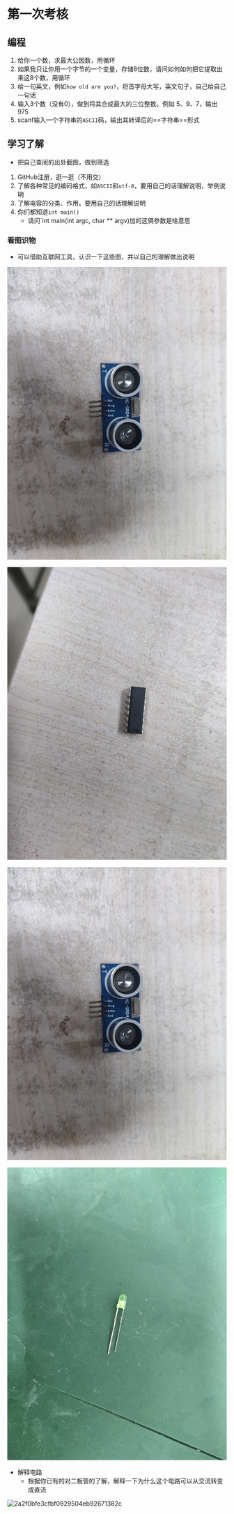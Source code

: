 # 第一次考核

## 编程

1. 给你一个数，求最大公因数，用循环
2. 如果我只让你用一个字节的一个变量，存储8位数，请问如何如何把它提取出来这8个数，用循环
3. 给一句英文，例如`how old are you?`，将首字母大写，英文句子，自己给自己一句话
4. 输入3个数（没有0），做到将其合成最大的三位整数。例如 5、9、7，输出975
5. scanf输入一个字符串的`ASCII`码，输出其转译后的==字符串==形式

## 学习了解

- 把自己查阅的出处截图，做到筛选

1. GitHub注册，逛一逛（不用交）
2. 了解各种常见的编码格式，如`ASCII`和`utf-8`，要用自己的话理解说明，举例说明
3. 了解电容的分类、作用。要用自己的话理解说明
4. 你们都知道`int main()`
   - 请问`int main(int argc, char ** argv)加的这俩参数是啥意思

### 看图识物

- 可以借助互联网工具，认识一下这些图，并以自己的理解做出说明

![7fa8dfcf3999543da51c98ce337dcb72](https://github.com/SunXun-creator/-/blob/main/142b77ac65c3cd4f8f5135c6ca784bc.jpg)

![64fc630d62488086e8aedf3d078ddaa](https://github.com/SunXun-creator/-/blob/main/64fc630d62488086e8aedf3d078ddaa.jpg)

![142b77ac65c3cd4f8f5135c6ca784bc](https://github.com/SunXun-creator/-/blob/main/142b77ac65c3cd4f8f5135c6ca784bc.jpg)

![624cbef1e1a5c5f29bf26496e87901f](https://github.com/SunXun-creator/-/blob/main/624cbef1e1a5c5f29bf26496e87901f.jpg)


- 解释电路
  - 根据你已有的对二极管的了解，解释一下为什么这个电路可以从交流转变成直流

![2a2f0bfe3cfbf0929504eb92671382c](C:\Users\sunxun\Desktop\第一次考核\2a2f0bfe3cfbf0929504eb92671382c.png)
